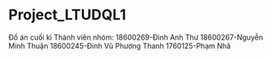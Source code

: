 # Project_LTUDQL1
Đồ án cuối kì
Thành viên nhóm:
18600269-Đinh Anh Thư
18600267-Nguyễn Minh Thuận
18600245-Đinh Vũ Phương Thanh
1760125-Phạm Nhã
